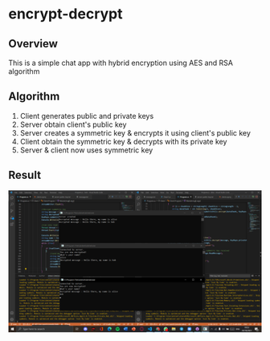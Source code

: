 # encrypt-decrypt

## Overview
This is a simple chat app with hybrid encryption using AES and RSA algorithm
## Algorithm
1. Client generates public and private keys
2. Server obtain client's public key
3. Server creates a symmetric key & encrypts it using client's public key
4. Client obtain the symmetric key & decrypts with its private key
5. Server & client now uses symmetric key
## Result
![alt text](https://github.com/marvel-natanael/encrypt-decrypt/blob/main/Image%201.png)

